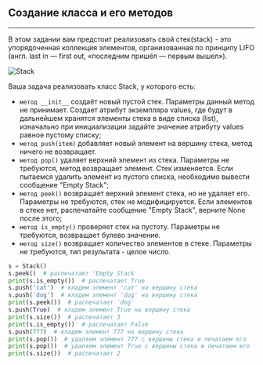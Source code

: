 ## Создание класса и его методов
--------------------------------

В этом задании вам предстоит реализовать свой стек(stack) -  это упорядоченная коллекция элементов, организованная по принципу LIFO (англ. last in — first out, «последним пришёл — первым вышел»).

![Stack](https://ucarecdn.com/5aa5772c-7da1-4247-89fc-d7608a5ba52e/)    

Ваша задача реализовать класс Stack, у которого есть:

- `метод __init__`  создаёт новый пустой стек. Параметры данный метод не принимает. Создает атрибут экземпляра values, где будут в дальнейшем хранятся элементы стека в виде списка (list), изначально при инициализации задайте значение атрибуту values равное пустому списку;
- `метод push(item)` добавляет новый элемент на вершину стека, метод ничего не возвращает.
- `метод pop()` удаляет верхний элемент из стека. Параметры не требуются, метод возвращает элемент. Стек изменяется. Если пытаемся удалить элемент из пустого списка, необходимо вывести сообщение "Empty Stack";
- `метод peek()` возвращает верхний элемент стека, но не удаляет его. Параметры не требуются, стек не модифицируется. Если элементов в стеке нет, распечатайте сообщение "Empty Stack", верните None после этого;
- `метод is_empty()` проверяет стек на пустоту. Параметры не требуются, возвращает булево значение.
- `метод size()` возвращает количество элементов в стеке. Параметры не требуются, тип результата - целое число.

``` python
s = Stack()
s.peek()  # распечатает 'Empty Stack'
print(s.is_empty())  # распечатает True
s.push('cat')  # кладем элемент 'cat' на вершину стека
s.push('dog')  # кладем элемент 'dog' на вершину стека
print(s.peek())  # распечатает 'dog'
s.push(True)  # кладем элемент True на вершину стека
print(s.size())  # распечатает 3
print(s.is_empty())  # распечатает False
s.push(777)  # кладем элемент 777 на вершину стека
print(s.pop())  # удаляем элемент 777 с вершины стека и печатаем его
print(s.pop())  # удаляем элемент True с вершины стека и печатаем его
print(s.size())  # распечатает 2
```